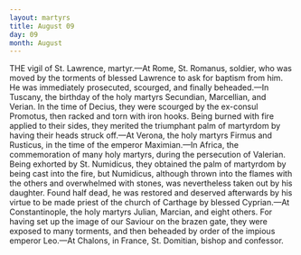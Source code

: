 ```yaml
---
layout: martyrs
title: August 09
day: 09
month: August
---
```

THE vigil of St. Lawrence, martyr.&mdash;At Rome,
St. Romanus, soldier, who was moved by the
torments of blessed Lawrence to ask for baptism
from him. He was immediately prosecuted,
scourged, and finally beheaded.&mdash;In Tuscany, the
birthday of the holy martyrs Secundian, Marcellian, and Verian. In the time of Decius, they were
scourged by the ex-consul Promotus, then racked
and torn with iron hooks. Being burned with fire
applied to their sides, they merited the triumphant
palm of martyrdom by having their heads struck
off.&mdash;At Verona, the holy martyrs Firmus and Rusticus, in the time of the emperor Maximian.&mdash;In
Africa, the commemoration of many holy martyrs,
during the persecution of Valerian. Being exhorted
by St. Numidicus, they obtained the palm of martyrdom by being cast into the fire, but Numidicus,
although thrown into the flames with the others and
overwhelmed with stones, was nevertheless taken
out by his daughter. Found half dead, he was restored and deserved afterwards by his virtue to be
made priest of the church of Carthage by blessed
Cyprian.&mdash;At Constantinople, the holy martyrs
Julian, Marcian, and eight others. For having set
up the image of our Saviour on the brazen gate,
they were exposed to many torments, and then beheaded by order of the impious emperor Leo.&mdash;At
Chalons, in France, St. Domitian, bishop and confessor.


